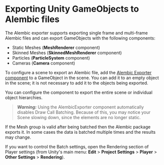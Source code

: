 # Exporting Unity GameObjects to Alembic files

The Alembic exporter supports exporting single frame and multi-frame Alembic files and can export GameObjects with the following components:

- Static Meshes (**MeshRenderer** component)
- Skinned Meshes (**SkinnedMeshRenderer** component)
- Particles (**ParticleSystem** component)
- Cameras (**Camera** component)

To configure a scene to export an Alembic file, add the [Alembic Exporter component](ref_Exporter.html) to a GameObject in the scene. You can add it to an empty object in the scene; it is not necessary to add it to the objects being exported. 

You can configure the component to export the entire scene or individual object hierarchies.

> ***Warning:*** Using the AlembicExporter component automatically disables Draw Call Batching. Because of this, you may notice your Scene slowing down, since the elements are no longer static. 

If the Mesh group is valid after being batched then the Alembic package exports it. In some cases the data is batched multiple times and the results may change.  

If you want to control the Batch settings, open the Rendering section of Player settings (from Unity's main menu: **Edit** > **Project Settings** > **Player** > **Other Settings** > **Rendering**).

